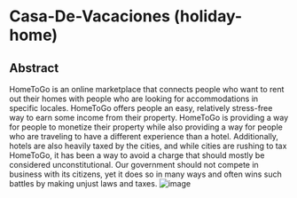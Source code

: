 # Casa-De-Vacaciones (holiday-home)



## Abstract

HomeToGo is an online marketplace that connects people who want to rent out their homes with people who are looking for accommodations in specific locales. HomeToGo offers people an easy, relatively stress-free way to earn some income from their property. HomeToGo is providing a way for people to monetize their property while also providing a way for people who are traveling to have a different experience than a hotel. Additionally, hotels are also heavily taxed by the cities, and while cities are rushing to tax HomeToGo, it has been a way to avoid a charge that should mostly be considered unconstitutional. Our government should not compete in business with its citizens, yet it does so in many ways and often wins such battles by making unjust laws and taxes.
![image](https://user-images.githubusercontent.com/93024282/211791665-de49d17a-fd51-4865-bcf1-312e795c7b4c.png)
